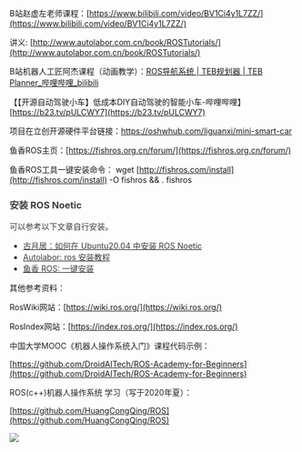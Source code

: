 B站赵虚左老师课程：[https://www.bilibili.com/video/BV1Ci4y1L7ZZ/](https://www.bilibili.com/video/BV1Ci4y1L7ZZ/)

讲义: [http://www.autolabor.com.cn/book/ROSTutorials/](http://www.autolabor.com.cn/book/ROSTutorials/)

B站机器人工匠阿杰课程（动画教学）：[ROS导航系统 | TEB规划器 | TEB Planner_哔哩哔哩_bilibili](https://www.bilibili.com/video/BV1fM4m1f792/?spm_id_from=333.788&vd_source=9741da01eb5597a19fd0610df71471cc)



【【开源自动驾驶小车】低成本DIY自动驾驶的智能小车-哔哩哔哩】 [https://b23.tv/pULCWY7](https://b23.tv/pULCWY7)

<font style="color:rgb(24, 25, 28);">  项目在立创开源硬件平台链接：https://oshwhub.com/liguanxi/mini-smart-car</font>



鱼香ROS主页：[https://fishros.org.cn/forum/](https://fishros.org.cn/forum/)

鱼香ROS工具一键安装命令： wget [http://fishros.com/install](http://fishros.com/install) -O fishros && . fishros    

### <font style="color:rgb(60, 60, 67);">安装 ROS Noetic</font>
<font style="color:rgb(60, 60, 67);">可以参考以下文章自行安装。</font>

+ [<font style="color:rgb(60, 60, 67);">古月居：如何在 Ubuntu20.04 中安装 ROS Noetic</font>](https://www.guyuehome.com/9154)
+ [<font style="color:rgb(60, 60, 67);">Autolabor: ros 安装教程</font>](http://www.autolabor.com.cn/book/ROSTutorials/chapter1/12-roskai-fa-gong-ju-an-zhuang/124-an-zhuang-ros.html)
+ [<font style="color:rgb(60, 60, 67);">鱼香 ROS: 一键安装</font>](https://fishros.com/install/install1s/docs/index.html#/)



其他参考资料：

RosWiki网站：[https://wiki.ros.org/](https://wiki.ros.org/)

RosIndex网站：[https://index.ros.org/](https://index.ros.org/)



<font style="color:rgb(31, 35, 40);">中国大学MOOC《机器人操作系统入门》课程代码示例：</font>

[https://github.com/DroidAITech/ROS-Academy-for-Beginners](https://github.com/DroidAITech/ROS-Academy-for-Beginners)

<font style="color:rgb(31, 35, 40);"></font><font style="color:rgb(31, 35, 40);">ROS(c++)机器人操作系统 学习（写于2020年夏）：</font>

[https://github.com/HuangCongQing/ROS](https://github.com/HuangCongQing/ROS)



![](https://cdn.nlark.com/yuque/0/2024/png/39216292/1725024508522-77b20440-ba44-4d26-9ee0-24a8aeba86fd.png)

